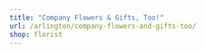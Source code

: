 ```yaml
---
title: "Company Flowers & Gifts, Too!"
url: /arlington/company-flowers-and-gifts-too/
shop: florist
---
```

